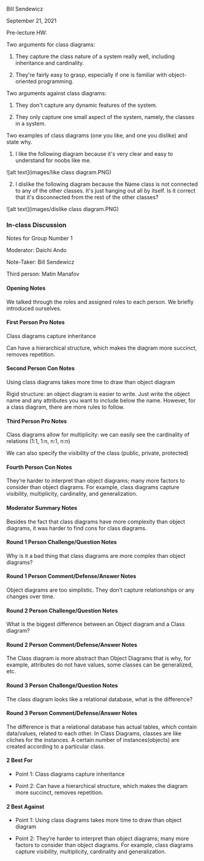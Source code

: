 Bill Sendewicz

September 21, 2021

Pre-lecture HW:

Two arguments for class diagrams:

1. They capture the class nature of a system really well, including inheritance and cardinality.

2. They're fairly easy to grasp, especially if one is familiar with object-oriented programming.

Two arguments against class diagrams:

1. They don't capture any dynamic features of the system.

2. They only capture one small aspect of the system, namely, the classes in a system.

Two examples of class diagrams (one you like, and one you dislike) and state why.

1. I like the following diagram because it's very clear and easy to understand for noobs like me.

![alt text](images/like class diagram.PNG)

2. I dislike the following diagram because the Name class is not connected to any of the other classes. It's just hanging out all by itself. Is it correct that it's disconnected from the rest of the other classes?

![alt text](images/dislike class diagram.PNG)

### In-class Discussion

Notes for Group Number 1

Moderator: Daichi Ando

Note-Taker: Bill Sendewicz

Third person: Matin Manafov

#### Opening Notes

We talked through the roles and assigned roles to each person. We briefly introduced ourselves.

#### First Person Pro Notes

Class diagrams capture inheritance

Can have a hierarchical structure, which makes the diagram more succinct, removes repetition.

#### Second Person Con Notes

Using class diagrams takes more time to draw than object diagram

Rigid structure: an object diagram is easier to write. Just write the object name and any attributes you want to include below the name. However, for a class diagram, there are more rules to follow.

#### Third Person Pro Notes

Class diagrams allow for multiplicity: we can easily see the cardinality of relations (1:1, 1:n, n:1, n:n)

We can also specify the visibility of the class (public, private, protected)

#### Fourth Person Con Notes

They’re harder to interpret than object diagrams; many more factors to consider than object diagrams. For example, class diagrams capture visibility, multiplicity, cardinality, and generalization.

#### Moderator Summary Notes

Besides the fact that class diagrams have more complexity than object diagrams, it was harder to find cons for class diagrams.

#### Round 1 Person Challenge/Question Notes

Why is it a bad thing that class diagrams are more complex than object diagrams?

#### Round 1 Person Comment/Defense/Answer Notes

Object diagrams are too simplistic. They don’t capture relationships or any changes over time.

#### Round 2 Person Challenge/Question Notes

What is the biggest difference between an Object diagram and a Class diagram?

#### Round 2 Person Comment/Defense/Answer Notes

The Class diagram is more abstract than Object Diagrams that is why, for example, attributes do not have values, some classes can be generalized, etc. 

#### Round 3 Person Challenge/Question Notes

The class diagram looks like a relational database, what is the difference? 

#### Round 3 Person Comment/Defense/Answer Notes

The difference is that a relational database has actual tables, which contain data/values, related to each other. In Class Diagrams, classes are like cliches for the instances. A certain number of instances(objects) are created according to a particular class.

#### 2 Best For

- Point 1: Class diagrams capture inheritance

- Point 2: Can have a hierarchical structure, which makes the diagram more succinct, removes repetition.

#### 2 Best Against

- Point 1: Using class diagrams takes more time to draw than object diagram

- Point 2: They’re harder to interpret than object diagrams; many more factors to consider than object diagrams. For example, class diagrams capture visibility, multiplicity, cardinality and generalization.
